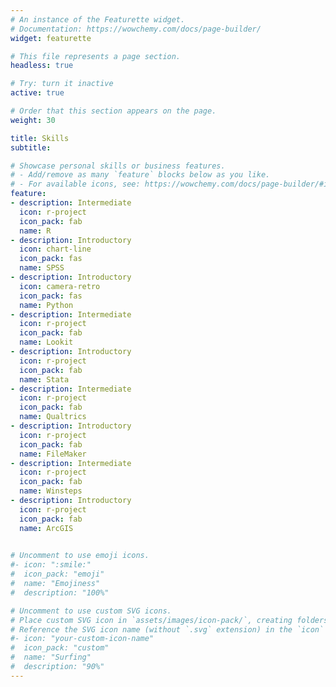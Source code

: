```yaml
---
# An instance of the Featurette widget.
# Documentation: https://wowchemy.com/docs/page-builder/
widget: featurette

# This file represents a page section.
headless: true

# Try: turn it inactive
active: true

# Order that this section appears on the page.
weight: 30

title: Skills
subtitle:

# Showcase personal skills or business features.
# - Add/remove as many `feature` blocks below as you like.
# - For available icons, see: https://wowchemy.com/docs/page-builder/#icons
feature:
- description: Intermediate
  icon: r-project
  icon_pack: fab
  name: R
- description: Introductory
  icon: chart-line
  icon_pack: fas
  name: SPSS
- description: Introductory
  icon: camera-retro
  icon_pack: fas
  name: Python
- description: Intermediate
  icon: r-project
  icon_pack: fab
  name: Lookit
- description: Introductory
  icon: r-project
  icon_pack: fab
  name: Stata
- description: Intermediate
  icon: r-project
  icon_pack: fab
  name: Qualtrics
- description: Introductory
  icon: r-project
  icon_pack: fab
  name: FileMaker
- description: Intermediate
  icon: r-project
  icon_pack: fab
  name: Winsteps
- description: Introductory
  icon: r-project
  icon_pack: fab
  name: ArcGIS
  

# Uncomment to use emoji icons.
#- icon: ":smile:"
#  icon_pack: "emoji"
#  name: "Emojiness"
#  description: "100%"  

# Uncomment to use custom SVG icons.
# Place custom SVG icon in `assets/images/icon-pack/`, creating folders if necessary.
# Reference the SVG icon name (without `.svg` extension) in the `icon` field.
#- icon: "your-custom-icon-name"
#  icon_pack: "custom"
#  name: "Surfing"
#  description: "90%"
---
```


